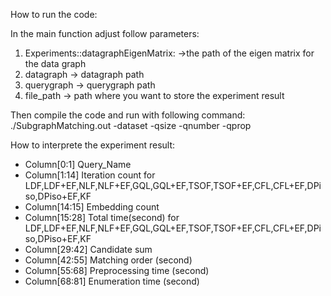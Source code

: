 How to run the code: 

In the main function adjust follow parameters: 
1. Experiments::datagraphEigenMatrix: ->the path of the eigen matrix for the data graph
2. datagraph -> datagraph path
3. querygraph -> querygraph path
4. file_path -> path where you want to store the experiment result 

Then compile the code and run with following command:
./SubgraphMatching.out -dataset <datasetname> -qsize <query size> -qnumber <query number> -qprop <query property e.g dense>


How to interprete the experiment result:
* Column[0:1] Query_Name
* Column[1:14] Iteration count for LDF,LDF+EF,NLF,NLF+EF,GQL,GQL+EF,TSOF,TSOF+EF,CFL,CFL+EF,DPiso,DPiso+EF,KF 
* Column[14:15] Embedding count
* Column[15:28] Total time(second) for LDF,LDF+EF,NLF,NLF+EF,GQL,GQL+EF,TSOF,TSOF+EF,CFL,CFL+EF,DPiso,DPiso+EF,KF 
* Column[29:42] Candidate sum 
* Column[42:55] Matching order (second)
* Column[55:68] Preprocessing time (second)
* Column[68:81] Enumeration time (second)
